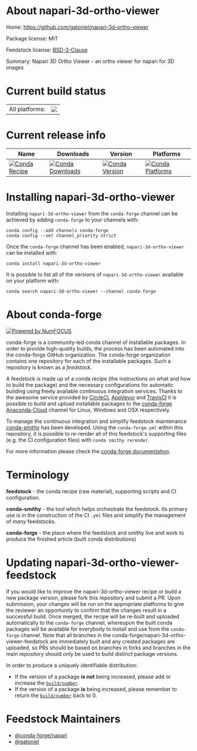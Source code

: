 About napari-3d-ortho-viewer
============================

Home: https://github.com/gatoniel/napari-3d-ortho-viewer

Package license: MIT

Feedstock license: [BSD-3-Clause](https://github.com/conda-forge/napari-3d-ortho-viewer-feedstock/blob/master/LICENSE.txt)

Summary: Napari 3D Ortho Viewer - an ortho viewer for napari for 3D images

Current build status
====================


<table><tr><td>All platforms:</td>
    <td>
      <a href="https://dev.azure.com/conda-forge/feedstock-builds/_build/latest?definitionId=15272&branchName=master">
        <img src="https://dev.azure.com/conda-forge/feedstock-builds/_apis/build/status/napari-3d-ortho-viewer-feedstock?branchName=master">
      </a>
    </td>
  </tr>
</table>

Current release info
====================

| Name | Downloads | Version | Platforms |
| --- | --- | --- | --- |
| [![Conda Recipe](https://img.shields.io/badge/recipe-napari--3d--ortho--viewer-green.svg)](https://anaconda.org/conda-forge/napari-3d-ortho-viewer) | [![Conda Downloads](https://img.shields.io/conda/dn/conda-forge/napari-3d-ortho-viewer.svg)](https://anaconda.org/conda-forge/napari-3d-ortho-viewer) | [![Conda Version](https://img.shields.io/conda/vn/conda-forge/napari-3d-ortho-viewer.svg)](https://anaconda.org/conda-forge/napari-3d-ortho-viewer) | [![Conda Platforms](https://img.shields.io/conda/pn/conda-forge/napari-3d-ortho-viewer.svg)](https://anaconda.org/conda-forge/napari-3d-ortho-viewer) |

Installing napari-3d-ortho-viewer
=================================

Installing `napari-3d-ortho-viewer` from the `conda-forge` channel can be achieved by adding `conda-forge` to your channels with:

```
conda config --add channels conda-forge
conda config --set channel_priority strict
```

Once the `conda-forge` channel has been enabled, `napari-3d-ortho-viewer` can be installed with:

```
conda install napari-3d-ortho-viewer
```

It is possible to list all of the versions of `napari-3d-ortho-viewer` available on your platform with:

```
conda search napari-3d-ortho-viewer --channel conda-forge
```


About conda-forge
=================

[![Powered by
NumFOCUS](https://img.shields.io/badge/powered%20by-NumFOCUS-orange.svg?style=flat&colorA=E1523D&colorB=007D8A)](https://numfocus.org)

conda-forge is a community-led conda channel of installable packages.
In order to provide high-quality builds, the process has been automated into the
conda-forge GitHub organization. The conda-forge organization contains one repository
for each of the installable packages. Such a repository is known as a *feedstock*.

A feedstock is made up of a conda recipe (the instructions on what and how to build
the package) and the necessary configurations for automatic building using freely
available continuous integration services. Thanks to the awesome service provided by
[CircleCI](https://circleci.com/), [AppVeyor](https://www.appveyor.com/)
and [TravisCI](https://travis-ci.com/) it is possible to build and upload installable
packages to the [conda-forge](https://anaconda.org/conda-forge)
[Anaconda-Cloud](https://anaconda.org/) channel for Linux, Windows and OSX respectively.

To manage the continuous integration and simplify feedstock maintenance
[conda-smithy](https://github.com/conda-forge/conda-smithy) has been developed.
Using the ``conda-forge.yml`` within this repository, it is possible to re-render all of
this feedstock's supporting files (e.g. the CI configuration files) with ``conda smithy rerender``.

For more information please check the [conda-forge documentation](https://conda-forge.org/docs/).

Terminology
===========

**feedstock** - the conda recipe (raw material), supporting scripts and CI configuration.

**conda-smithy** - the tool which helps orchestrate the feedstock.
                   Its primary use is in the construction of the CI ``.yml`` files
                   and simplify the management of *many* feedstocks.

**conda-forge** - the place where the feedstock and smithy live and work to
                  produce the finished article (built conda distributions)


Updating napari-3d-ortho-viewer-feedstock
=========================================

If you would like to improve the napari-3d-ortho-viewer recipe or build a new
package version, please fork this repository and submit a PR. Upon submission,
your changes will be run on the appropriate platforms to give the reviewer an
opportunity to confirm that the changes result in a successful build. Once
merged, the recipe will be re-built and uploaded automatically to the
`conda-forge` channel, whereupon the built conda packages will be available for
everybody to install and use from the `conda-forge` channel.
Note that all branches in the conda-forge/napari-3d-ortho-viewer-feedstock are
immediately built and any created packages are uploaded, so PRs should be based
on branches in forks and branches in the main repository should only be used to
build distinct package versions.

In order to produce a uniquely identifiable distribution:
 * If the version of a package **is not** being increased, please add or increase
   the [``build/number``](https://docs.conda.io/projects/conda-build/en/latest/resources/define-metadata.html#build-number-and-string).
 * If the version of a package **is** being increased, please remember to return
   the [``build/number``](https://docs.conda.io/projects/conda-build/en/latest/resources/define-metadata.html#build-number-and-string)
   back to 0.

Feedstock Maintainers
=====================

* [@conda-forge/napari](https://github.com/conda-forge/napari/)
* [@gatoniel](https://github.com/gatoniel/)

